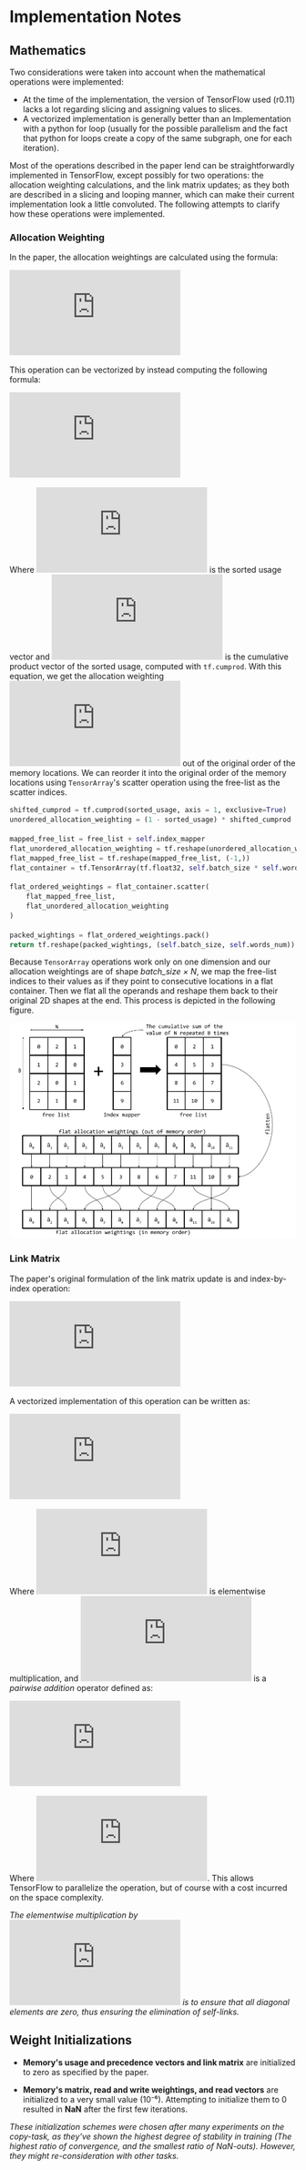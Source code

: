 # Implementation Notes

## Mathematics

Two considerations were taken into account when the mathematical operations were implemented:

- At the time of the implementation, the version of TensorFlow used (r0.11) lacks a lot regarding slicing and assigning values to slices.
- A vectorized implementation is generally better than an Implementation with a python for loop (usually for the possible parallelism and the fact that python for loops create a copy of the same subgraph, one for each iteration).

Most of the operations described in the paper lend can be straightforwardly implemented in TensorFlow, except possibly for two operations: the allocation weighting calculations, and the link matrix updates; as they both are described in a slicing and looping manner, which can make their current implementation look a little convoluted. The following attempts to clarify how these operations were implemented.

### Allocation Weighting

In the paper, the allocation weightings are calculated using the formula:

![](https://latex.codecogs.com/gif.latex?a_t%5B%5Cphi_t%5Bj%5D%5D%20%3D%20%281%20-%20u_t%5B%5Cphi_t%5Bj%5D%5D%29%5Cprod_%7Bi%3D1%7D%5E%7Bj-1%7Du_t%5B%5Cphi_t%5Bi%5D%5D)

This operation can be vectorized by instead computing the following formula:

![](https://latex.codecogs.com/gif.latex?%5Chat%7Ba%7D_t%20%3D%20%5Cleft%28%201%20-%20%5Chat%7Bu%7D_t%20%5Cright%29%5CPi_t%5E%5Chat%7Bu%7D)

Where ![](https://latex.codecogs.com/gif.latex?%5Chat%7Bu%7D_t) is the sorted usage vector and ![](https://latex.codecogs.com/gif.latex?%5CPi%5E%7B%5Chat%7Bu%7D%7D_t) is the cumulative product vector of the sorted usage, computed with `tf.cumprod`. With this equation, we get the allocation weighting ![](https://latex.codecogs.com/gif.latex?%5Chat%7Ba%7D_t) out of the original order of the memory locations. We can reorder it into the original order of the memory locations using `TensorArray`'s scatter operation using the free-list as the scatter indices.

```python
shifted_cumprod = tf.cumprod(sorted_usage, axis = 1, exclusive=True)
unordered_allocation_weighting = (1 - sorted_usage) * shifted_cumprod

mapped_free_list = free_list + self.index_mapper
flat_unordered_allocation_weighting = tf.reshape(unordered_allocation_weighting, (-1,))
flat_mapped_free_list = tf.reshape(mapped_free_list, (-1,))
flat_container = tf.TensorArray(tf.float32, self.batch_size * self.words_num)

flat_ordered_weightings = flat_container.scatter(
    flat_mapped_free_list,
    flat_unordered_allocation_weighting
)

packed_wightings = flat_ordered_weightings.pack()
return tf.reshape(packed_wightings, (self.batch_size, self.words_num))
```

Because `TensorArray` operations work only on one dimension and our allocation weightings are of shape *batch_size × N*, we map the free-list indices to their values as if they point to consecutive locations in a flat container. Then we flat all the operands and reshape them back to their original 2D shapes at the end. This process is depicted in the following figure.

![](./imgs/allocation_weighting.png)

### Link Matrix

 The paper's original formulation of the link matrix update is and index-by-index operation:

 ![](https://latex.codecogs.com/gif.latex?L_t%5Bi%2Cj%5D%20%3D%20%281%20-%20%5Cmathbf%7Bw%7D%5E%7Bw%7D_%7Bt%7D%5Bi%5D%20-%20%5Cmathbf%7Bw%7D%5E%7Bw%7D_%7Bt%7D%5Bj%5D%29L_%7Bt-1%7D%5Bi%2Cj%5D%20&plus;%20%5Cmathbf%7Bw%7D%5E%7Bw%7D_%7Bt%7D%5Bi%5D%5Cmathbf%7Bp%7D_%7Bt-1%7D%5Bj%5D)

A vectorized implementation of this operation can be written as:

![](https://latex.codecogs.com/gif.latex?L_t%20%3D%20%5B%281%20-%20%28%5Cmathbf%7Bw%7D_t%5E%7Bw%7D%5Coplus%20%5Cmathbf%7Bw%7D_t%5E%7Bw%7D%29%29%5Ccirc%20L_%7Bt-1%7D%20&plus;%20%5Cmathbf%7Bw%7D_t%5E%7Bw%7D%5Cmathbf%7Bp%7D_%7Bt-1%7D%5D%5Ccirc%20%281-I%29)

Where ![](https://latex.codecogs.com/gif.latex?%5Ccirc) is elementwise multiplication, and ![](https://latex.codecogs.com/gif.latex?%5Coplus) is a *pairwise addition* operator defined as:

![](https://latex.codecogs.com/gif.latex?u%20%5Coplus%20v%20%3D%20%5Cbegin%7Bpmatrix%7D%20u_1%20&plus;%20v_1%20%26%20%5Chdots%20%26%20u_1&plus;v_n%20%5C%5C%20%5Cvdots%20%26%20%5Cddots%20%26%20%5Cvdots%5C%5C%20u_n&plus;v_1%20%26%20%5Chdots%20%26%20u_n&plus;v_n%20%5Cend%7Bpmatrix%7D)

Where ![](https://latex.codecogs.com/gif.latex?%5Cinline%20u%2Cv%20%5Cin%20%5Cmathbb%7BR%7D%5En). This allows TensorFlow to parallelize the operation, but of course with a cost incurred on the space complexity.

*The elementwise multiplication by ![](https://latex.codecogs.com/gif.latex?%5Cinline%20%5Cmathit%7B1%20-%20I%7D) is to ensure that all diagonal elements are zero, thus ensuring the elimination of self-links.*


## Weight Initializations

* **Memory's usage and precedence vectors and link matrix** are initialized to zero as specified by the paper.

* **Memory's matrix, read and write weightings, and read vectors** are initialized to a very small value (10⁻⁶). Attempting to initialize them to 0 resulted in **NaN** after the first few iterations.

*These initialization schemes were chosen after many experiments on the copy-task, as they've shown the highest degree of stability in training (The highest ratio of convergence, and the smallest ratio of NaN-outs). However, they might re-consideration with other tasks.*
